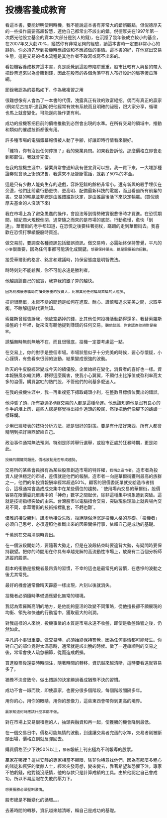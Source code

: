 # 投機客養成教育


看這本書，要能辨明使用時機，我不能說這本書有非常大的錯誤觀點，但倪德厚夫的一些操作需要高超智慧，連他自己都常出不該出的錯。倪德厚夫在1997年第一次虧光他設立基金的資本(大部分是別人的錢)，在沉隱了幾年後成立較小的基金，在2007年又大虧70%，縱然你有非常足夠的經驗，讀這本書時一定要非常小心的斟酌。你必須先學到投機時應該做和不應該做的事情。這本書的好，在他寫出交易生態，這是交易的根本流程是其他作者不敢寫或寫不出來的。

看投機客養成教育這本書，真是感覺到這股市陷阱重重，股市比較有人興奮的帶大把鈔票進來以為會賺到錢，因此在股市的各個角落早有人布好設計的局等傻瓜落網。

節錄我認為的要點如下，作為我複習之用

很難想像有人會為了一本書的代價，洩露真正有效的致富絕招。偶而有真正的贏家(例如尼古拉斯·達瓦斯)把他經常有效有系統而且明確的祕密，跟大家分享，循環也馬上就會變化，可能逆向操作更有利。

成功的投機客把目前的價格推動到必然會出現的水準。在所有交易的領域中，推動和類似的催趕技術都很有用。

許多種市場的電腦銀幕報價被人動了手腳，好讓即時行情看來很好。

「維特，你有沒設任何停損？」我的營業員問。如果我告訴他，那麼價格立即會走到那部位，我就會完蛋。

在我的投機生涯中，營業員常會通知我有便宜貨可以撿。我一買下來，一大堆那種證劵就會湧上街頭求售，我還來不及掛斷電話，就虧了50%的本金。

這是只有少數人能夠生存的遊戲，容許犯錯的餘裕非常小。還有新興的殺手埋伏在旁邊，他們比前輩行動更快、更高明、配備最新科技的電腦，而且看過所有前輩的書。交易的輸贏並非總是由誰錯誰對決定，是由誰最後活下來決定輸贏。(買倪德厚夫基金的人沒活下來)

我在市場上為了避免愚蠢的操作，會設法等到情勢確實很悲慘時才買進。在恐慌期間，經紀商大規模倒閉，通常隨之而來的是市場的底部。行動愈慢，愈快「到達」。華爾街的老手都知道，在恐慌之後要柱著拐杖，蹣跚的走到華爾街去。我喜歡在恐慌打擊績優股時買進。

做交易前，要調查各種資訊包括錯誤資訊。做交易時，必需始終保持警覺，平凡的`小事`很重要，因為任何事都可能演化成關鍵。`想要保持領先，總是需要新的招數`。

接受華爾街的格言、銘言和建議時，持保留態度是明智做法。

時時刻刻不能鬆懈，你不可能永遠是勝利者。

他越談論自己的誠實，我算我的銀子算的越快。

`因為稅務優惠騙局而損失慘重的投資人，比被其他任何騙局欺騙的人還多`。

技術很簡單，永恆不變的問題是如何在進取、耐心、謹慎和追求完美之間，求取平衡。不瞭解這點代表無知。

索羅斯曾經告訴我，他放空虧掉的錢，比其他任何投機活動虧得還多。我替索羅斯操盤的十年裡，從來沒有聽他提到賺錢的任何交易。`聽他談話，你會認為他絕對是輸家`。

誘騙無時無刻無地不在，而且很徹底，投機一定要考慮這一點。

在交易上，你的對手是整個市場。市場狀態似乎十分完美的時候，要心存懷疑，小心謹慎，有些看來很弱的波動，結果變成很強的波動。

昨天的牛皮股經常變成今天的績優股。企業始終在變化，消費者的喜好也一樣。資本報酬風水輪流轉，轉得這麼厲害，使我小心翼翼，不願付出比淨值或盈利率高太多的溢價，購買當紅的熱門股，不管他們的利基多麼迷人。

在我的投機生涯中，我一再重複犯下搏取蠅頭小利，在整數目標價位賣出的錯誤。

他沖昏了頭，所有靠過多`債務`交易的人都是這種命運。他應該知道他是沒有良心的作手的俎上肉，這些人總是察覺得出操作過頭的股民，然後把他們像腳下的螞蟻一樣踩爛。

少用已經發表的技術分析方法，總是很好的對策。要是有什麼好東西，所有人都會精明到把好東西留給自己。

政治事件通常無法預測，特別是即將舉行選舉，或股市正處於狂暴時期，更是如此。

`投機的關鍵問題是，價格波動是否形成趨勢`。

交易所的某些會員擁有為某些股票創造市場的特許權，`我稱之造市者`。造市者為投資人提供穩定的市場，差價就是他們的報酬。造市者一向是華爾街獲利最高的族群之一，他們的年投資報酬率經常超過50%。顧客的限價委託單就交給造市者措合，這樣通常會造成成交集中在某些價位的趨勢。``使用場內交易的華爾街，股價容易在限價委託單集中的「神奇」數字之間起伏，除非這種集中現象遭到突破。這就是技術指標突破的由來。台灣股市以電腦措合交易，突破現象理論上就與場內交易不同，拿華爾街的技術指標亂套，不虧也難`。

優雅的接受勝利，謙虛地接受失敗，拒絕隨俗浮沉是投機人格的基礎。「投機者」必須自己思考，必須遵照他推斷出來的因果關係行事，依賴自己是成功的基礎。 

千萬別在交易清淡時賣出。

在一個波段開始時，要隨著大勢走，但是在波段結束時要違背大勢，有疑問時要保持觀望。把你的時間用在你具有卓越見解的高流動性市場上，放棄有二百個分析師追蹤的股票。

翻本的衝動是投機者最昂貴的習慣，不幸的這也是最常見的習慣，在悲慘的波動之後尤其常見。

最好的機會通常像晴天霹靂一樣出現，片刻以後就消失。

投機者必須隨時準備適應變化無常的環境。

我認為索羅斯高明的地方，是他能夠靈活的改變不同策略，從他擅長卻不願展現的均衡、領先和快速的行動當中，獲取最大的利潤。

對我這樣的人來說，投機事業的本質是市場永遠不收盤，即使是收盤鈴響之後，仍然如此。

平凡的小事很重要。做交易時，必須始終保持警覺，因為任何事情都可能發生。你對自己的部位覺得太滿意時，通常就是該出脫的時候。做了一連串順利的交易之後，常常會使人疏忽細節，從而造成虧損。

買進股票後還要時時關注，隨著時間的轉移，資訊越來越清晰，這時要看遠就容易多了。

猶豫不決會致命，做出錯誤的決定勝過養成猶豫不決的習慣。

成功不會一踧而致，即使贏家，也要分很多個階段，每個階段間隔多年。

用你的心，用你的眼睛，用你的想像力，這些東西會帶你到更高的境界。

`贏家知道何時應該什麼事都不做`。

對在市場上交易很積極的人，抽頭與融資和再一起，使獲勝的機會降到最低。

在一個交易日中，價格可能無情的波動，到達讓交易者完蛋的水準，交易者剛被斷頭出場，價格立刻就反彈回去。

購買價格至少下跌50%以上，`接著`報紙上刊出極為不利報導的股票。

贏家在哪裡？這些安靜的專家相當不顯眼，除非你特意找他們，因為有那麼多粗心的賭徒和瘋狂的業餘人士，經常突發奇想，變來變去，靠著希望和恐懼下注。專家不怕虧錢，他對錢沒感情，他的存款只是計算成績的工具。由於他認定自己會成功，所以不易屈服在失敗的壓力下。

`想要獲勝必須壓制激情`。

股市總是不斷變化的循環。。。

去著時間的轉移，資訊越來越清晰，賴自己是成功的基礎。